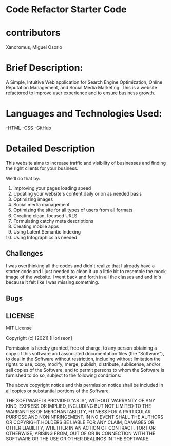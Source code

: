 # Code Refactor Starter Code

# contributors

Xandromus, Miguel Osorio

# Brief Description:

A Simple, Intuitive Web application for Search Engine Optimization, Online Reputation Management, and Social Media Marketing. This is a website refactored to improve user experience and to ensure business growth.

# Languages and Technologies Used:

-HTML
-CSS
-GitHub

# Detailed Description

This website aims to increase traffic and visibility of businesses and finding the right clients for your business.

We'll do that by:
1. Improving your pages loading speed
2. Updating your website's content daily or on as needed basis
3. Optimizing images
4. Social media management
5. Optimizing the site for all types of users from all formats
6. Creating clean, focused URLS
7. Formulating catchy meta descriptions
8. Creating mobile apps
9. Using Latent Semantic Indexing
10. Using Infographics as needed

## Challenges

I was overthinking all the codes and didn't realize that I already have a starter code and I just needed to clean it up a little bit to resemble the mock image of the website. I went back and forth in all the classes and and id's because it felt like I was missing something. 

## Bugs


## LICENSE

MIT License

Copyright (c) [2021] [Horiseon]

Permission is hereby granted, free of charge, to any person obtaining a copy
of this software and associated documentation files (the "Software"), to deal
in the Software without restriction, including without limitation the rights
to use, copy, modify, merge, publish, distribute, sublicense, and/or sell
copies of the Software, and to permit persons to whom the Software is
furnished to do so, subject to the following conditions:

The above copyright notice and this permission notice shall be included in all
copies or substantial portions of the Software.

THE SOFTWARE IS PROVIDED "AS IS", WITHOUT WARRANTY OF ANY KIND, EXPRESS OR
IMPLIED, INCLUDING BUT NOT LIMITED TO THE WARRANTIES OF MERCHANTABILITY,
FITNESS FOR A PARTICULAR PURPOSE AND NONINFRINGEMENT. IN NO EVENT SHALL THE
AUTHORS OR COPYRIGHT HOLDERS BE LIABLE FOR ANY CLAIM, DAMAGES OR OTHER
LIABILITY, WHETHER IN AN ACTION OF CONTRACT, TORT OR OTHERWISE, ARISING FROM,
OUT OF OR IN CONNECTION WITH THE SOFTWARE OR THE USE OR OTHER DEALINGS IN THE
SOFTWARE.

